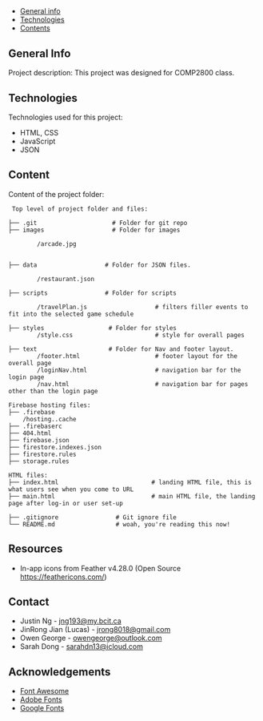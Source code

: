 ## 
* [General info](#general-info)
* [Technologies](#technologies)
* [Contents](#content)

## General Info
Project description:
This project was designed for COMP2800 class.
	
## Technologies
Technologies used for this project:
* HTML, CSS
* JavaScript
* JSON
	
## Content
Content of the project folder:

```
 Top level of project folder and files: 

├── .git                     # Folder for git repo
├── images                   # Folder for images

        /arcade.jpg


├── data                   # Folder for JSON files.
 
        /restaurant.json
        
├── scripts                # Folder for scripts
       
        /travelPlan.js                   # filters filler events to fit into the selected game schedule

├── styles                  # Folder for styles
        /style.css                       # style for overall pages    

├── text                    # Folder for Nav and footer layout.
        /footer.html                     # footer layout for the overall page
        /loginNav.html                   # navigation bar for the login page
        /nav.html                        # navigation bar for pages other than the login page

Firebase hosting files: 
├── .firebase
	/hosting..cache
├── .firebaserc
├── 404.html
├── firebase.json
├── firestore.indexes.json
├── firestore.rules
├── storage.rules

HTML files: 
├── index.html                          # landing HTML file, this is what users see when you come to URL
├── main.html                           # main HTML file, the landing page after log-in or user set-up

├── .gitignore                # Git ignore file
└── README.md                 # woah, you're reading this now!
```

## Resources
- In-app icons from Feather v4.28.0 (Open Source https://feathericons.com/)


## Contact 
* Justin Ng - jng193@my.bcit.ca
* JinRong Jian (Lucas) - jrong8018@gmail.com
* Owen George - owengeorge@outlook.com
* Sarah Dong - sarahdn13@icloud.com


## Acknowledgements 
* <a href="https://fontawesome.com/">Font Awesome</a>
* <a href="https://fonts.adobe.com/">Adobe Fonts</a> 
* <a href="https://fonts.google.com/">Google Fonts</a>

